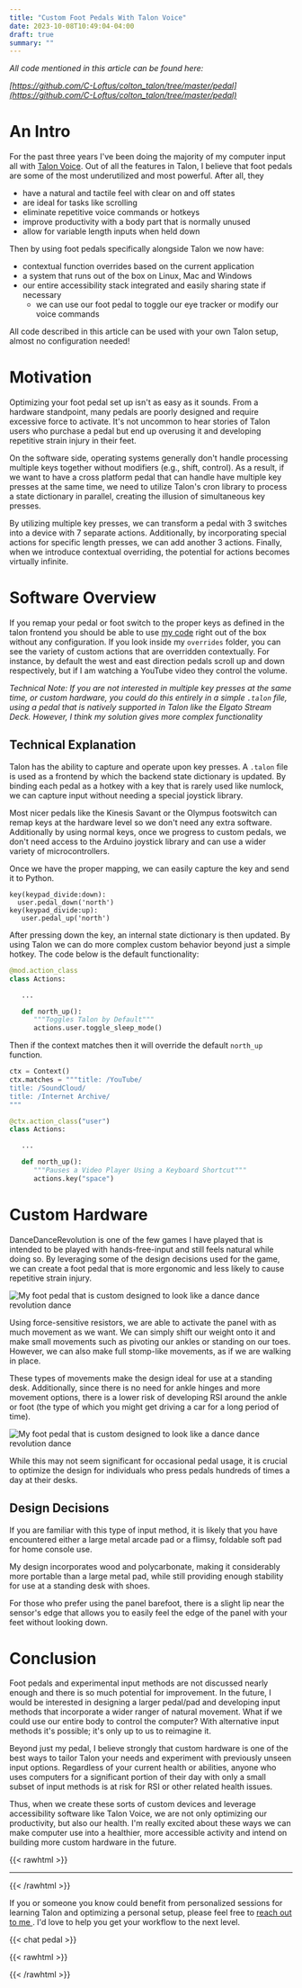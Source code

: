 ```yaml
---
title: "Custom Foot Pedals With Talon Voice"
date: 2023-10-08T10:49:04-04:00
draft: true
summary: ""
---
```


_All code mentioned in this article can be found here:_

_[https://github.com/C-Loftus/colton_talon/tree/master/pedal](https://github.com/C-Loftus/colton_talon/tree/master/pedal)_

# An Intro

For the past three years I've been doing the majority of my computer input all with [Talon Voice](https://talon.wiki/). Out of all the features in Talon, I believe that foot pedals are some of the most underutilized and most powerful. After all, they

- have a natural and tactile feel with clear on and off states
- are ideal for tasks like scrolling
- eliminate repetitive voice commands or hotkeys
- improve productivity with a body part that is normally unused
- allow for variable length inputs when held down

Then by using foot pedals specifically alongside Talon we now have:

- contextual function overrides based on the current application
- a system that runs out of the box on Linux, Mac and Windows
- our entire accessibility stack integrated and easily sharing state if necessary
  - we can use our foot pedal to toggle our eye tracker or modify our voice commands

All code described in this article can be used with your own Talon setup, almost no configuration needed!

# Motivation

Optimizing your foot pedal set up isn't as easy as it sounds. From a hardware standpoint, many pedals are poorly designed and require excessive force to activate. It's not uncommon to hear stories of Talon users who purchase a pedal but end up overusing it and developing repetitive strain injury in their feet.

On the software side, operating systems generally don't handle processing multiple keys together without modifiers (e.g., shift, control). As a result, if we want to have a cross platform pedal that can handle have multiple key presses at the same time, we need to utilize Talon's cron library to process a state dictionary in parallel, creating the illusion of simultaneous key presses.

By utilizing multiple key presses, we can transform a pedal with 3 switches into a device with 7 separate actions. Additionally, by incorporating special actions for specific length presses, we can add another 3 actions. Finally, when we introduce contextual overriding, the potential for actions becomes virtually infinite.

# Software Overview

If you remap your pedal or foot switch to the proper keys as defined in the talon frontend you should be able to use [my code](https://github.com/C-Loftus/colton_talon/tree/master/pedal) right out of the box without any configuration. If you look inside my `overrides` folder, you can see the variety of custom actions that are overridden contextually. For instance, by default the west and east direction pedals scroll up and down respectively, but if I am watching a YouTube video they control the volume.

_Technical Note: If you are not interested in multiple key presses at the same time, or custom hardware, you could do this entirely in a simple `.talon` file, using a pedal that is natively supported in Talon like the Elgato Stream Deck. However, I think my solution gives more complex functionality_

## Technical Explanation

Talon has the ability to capture and operate upon key presses. A `.talon` file is used as a frontend by which the backend state dictionary is updated. By binding each pedal as a hotkey with a key that is rarely used like numlock, we can capture input without needing a special joystick library.

Most nicer pedals like the Kinesis Savant or the Olympus footswitch can remap keys at the hardware level so we don't need any extra software. Additionally by using normal keys, once we progress to custom pedals, we don't need access to the Arduino joystick library and can use a wider variety of microcontrollers.

<!--
![](https://imgs.search.brave.com/crNJm8HCGrgQTRRx_U49ShImqedt6BSn4PDCB5ceg_8/rs:fit:860:0:0/g:ce/aHR0cHM6Ly9jMS5u/ZXdlZ2dpbWFnZXMu/Y29tL1Byb2R1Y3RJ/bWFnZS9BOTFOXzFf/MjAxNjA3MjkxMjkx/NjUwNTIxLmpwZw) -->

Once we have the proper mapping, we can easily capture the key and send it to Python.

```talon
key(keypad_divide:down):
  user.pedal_down('north')
key(keypad_divide:up):
   user.pedal_up('north')
```

After pressing down the key, an internal state dictionary is then updated. By using Talon we can do more complex custom behavior beyond just a simple hotkey. The code below is the default functionality:

```python
@mod.action_class
class Actions:

   ...

   def north_up():
      """Toggles Talon by Default"""
      actions.user.toggle_sleep_mode()

```

Then if the context matches then it will override the default `north_up` function.

```python
ctx = Context()
ctx.matches = """title: /YouTube/
title: /SoundCloud/
title: /Internet Archive/
"""

@ctx.action_class("user")
class Actions:

   ...

   def north_up():
      """Pauses a Video Player Using a Keyboard Shortcut"""
      actions.key("space")


```

# Custom Hardware

DanceDanceRevolution is one of the few games I have played that is intended to be played with hands-free-input and still feels natural while doing so. By leveraging some of the design decisions used for the game, we can create a foot pedal that is more ergonomic and less likely to cause repetitive strain injury.

![My foot pedal that is custom designed to look like a dance dance revolution dance](/image.png)

Using force-sensitive resistors, we are able to activate the panel with as much movement as we want. We can simply shift our weight onto it and make small movements such as pivoting our ankles or standing on our toes. However, we can also make full stomp-like movements, as if we are walking in place.

These types of movements make the design ideal for use at a standing desk. Additionally, since there is no need for ankle hinges and more movement options, there is a lower risk of developing RSI around the ankle or foot (the type of which you might get driving a car for a long period of time).

![My foot pedal that is custom designed to look like a dance dance revolution dance](/pedal.gif)

<!-- {{< image-list
"/pedal.gif" "/image.png">}} -->

While this may not seem significant for occasional pedal usage, it is crucial to optimize the design for individuals who press pedals hundreds of times a day at their desks.

## Design Decisions

If you are familiar with this type of input method, it is likely that you have encountered either a large metal arcade pad or a flimsy, foldable soft pad for home console use.

My design incorporates wood and polycarbonate, making it considerably more portable than a large metal pad, while still providing enough stability for use at a standing desk with shoes.

For those who prefer using the panel barefoot, there is a slight lip near the sensor's edge that allows you to easily feel the edge of the panel with your feet without looking down.

# Conclusion

Foot pedals and experimental input methods are not discussed nearly enough and there is so much potential for improvement. In the future, I would be interested in designing a larger pedal/pad and developing input methods that incorporate a wider ranger of natural movement. What if we could use our entire body to control the computer? With alternative input methods it's possible; it's only up to us to reimagine it.

Beyond just my pedal, I believe strongly that custom hardware is one of the best ways to tailor Talon your needs and experiment with previously unseen input options. Regardless of your current health or abilities, anyone who uses computers for a significant portion of their day with only a small subset of input methods is at risk for RSI or other related health issues.

Thus, when we create these sorts of custom devices and leverage accessibility software like Talon Voice, we are not only optimizing our productivity, but also our health. I'm really excited about these ways we can make computer use into a healthier, more accessible activity and intend on building more custom hardware in the future.

{{< rawhtml >}}

<hr>

{{< /rawhtml >}}

If you or someone you know could benefit from personalized sessions for learning Talon and optimizing a personal setup, please feel free to [reach out to me ](/contact). I'd love to help you get your workflow to the next level.

{{< chat pedal >}}

{{< rawhtml >}}

<!-- <div class="comments">
    <script defer>
       // load utteranc comment
        function updateTheme() {
         let s = document.createElement('script');
         let getTheme = localStorage.getItem('pref-theme');
         getTheme = getTheme == null ? 'light' : getTheme;
         let theme = getTheme === 'dark' ? 'github-dark' : 'github-light';
         s.src = 'https://utteranc.es/client.js';
         s.setAttribute('repo', 'C-Loftus/c-loftus.github.io');
         s.setAttribute('issue-term', 'title');
         s.setAttribute('theme', theme);
         s.setAttribute('crossorigin', 'anonymous');
         s.setAttribute('async', '');
         document.querySelector('div.comments').innerHTML = '';
         document.querySelector('div.comments').appendChild(s);
        }
   updateTheme();
   // rerender on click of button with id "theme-toggle"
   document.querySelector('#theme-toggle').addEventListener('click', () => {
     updateTheme();
     });
    </script>
</div> -->

{{< /rawhtml >}}
